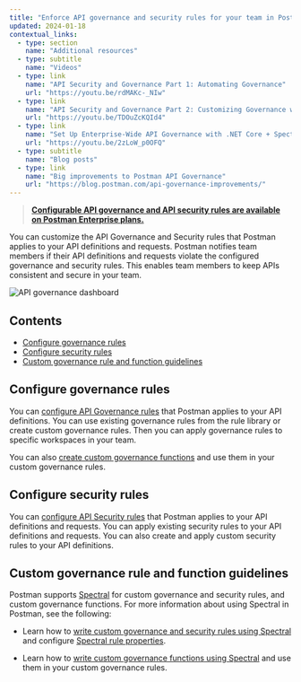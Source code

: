 ```yaml
---
title: "Enforce API governance and security rules for your team in Postman"
updated: 2024-01-18
contextual_links:
  - type: section
    name: "Additional resources"
  - type: subtitle
    name: "Videos"
  - type: link
    name: "API Security and Governance Part 1: Automating Governance"
    url: "https://youtu.be/rdMAKc-_NIw"
  - type: link
    name: "API Security and Governance Part 2: Customizing Governance with Spectral Rulesets"
    url: "https://youtu.be/TDOuZcKQId4"
  - type: link
    name: "Set Up Enterprise-Wide API Governance with .NET Core + Spectral | Postman Enterprise"
    url: "https://youtu.be/2zLoW_p0OFQ"
  - type: subtitle
    name: "Blog posts"
  - type: link
    name: "Big improvements to Postman API Governance"
    url: "https://blog.postman.com/api-governance-improvements/"
---
```


> **[Configurable API governance and API security rules are available on Postman Enterprise plans.](https://www.postman.com/pricing)**

You can customize the API Governance and Security rules that Postman applies to your API definitions and requests. Postman notifies team members if their API definitions and requests violate the configured governance and security rules. This enables team members to keep APIs consistent and secure in your team.

<img alt="API governance dashboard" src="https://assets.postman.com/postman-docs/v10/api-governance-dashboard-v10.jpg"/>

## Contents

* [Configure governance rules](#configure-governance-rules)
* [Configure security rules](#configure-security-rules)
* [Custom governance rule and function guidelines](#custom-governance-rule-and-function-guidelines)

## Configure governance rules

You can [configure API Governance rules](/docs/api-governance/configurable-rules/configuring-api-governance-rules/) that Postman applies to your API definitions. You can use existing governance rules from the rule library or create custom governance rules. Then you can apply governance rules to specific workspaces in your team.

You can also [create custom governance functions](/docs/api-governance/configurable-rules/configuring-custom-governance-functions/) and use them in your custom governance rules.

## Configure security rules

You can [configure API Security rules](/docs/api-governance/configurable-rules/configuring-api-security-rules/) that Postman applies to your API definitions and requests. You can apply existing security rules to your API definitions and requests. You can also create and apply custom security rules to your API definitions.

## Custom governance rule and function guidelines

Postman supports [Spectral](/docs/api-governance/configurable-rules/spectral/) for custom governance and security rules, and custom governance functions. For more information about using Spectral in Postman, see the following:

* Learn how to [write custom governance and security rules using Spectral](/docs/api-governance/configurable-rules/spectral/#how-spectral-works) and configure [Spectral rule properties](/docs/api-governance/configurable-rules/spectral/#spectral-rule-properties).

* Learn how to [write custom governance functions using Spectral](/docs/api-governance/configurable-rules/spectral/#spectral-custom-functions) and use them in your custom governance rules.
